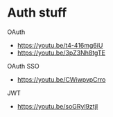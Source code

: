 # Auth stuff

OAuth
- https://youtu.be/t4-416mg6iU
- https://youtu.be/3pZ3Nh8tgTE

OAuth SSO
- https://youtu.be/CWiwpvpCrro

JWT
- https://youtu.be/soGRyl9ztjI
